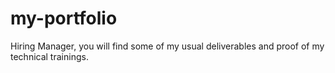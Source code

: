 # my-portfolio
Hiring Manager, you will find some of my usual deliverables and proof of my technical trainings. 
